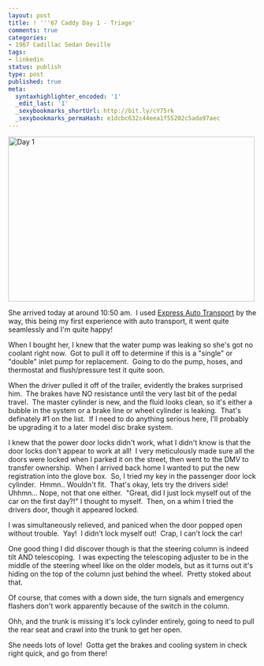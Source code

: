 ```yaml
---
layout: post
title: ! '''67 Caddy Day 1 - Triage'
comments: true
categories:
- 1967 Cadillac Sedan Deville
tags:
- linkedin
status: publish
type: post
published: true
meta:
  syntaxhighlighter_encoded: '1'
  _edit_last: '1'
  _sexybookmarks_shortUrl: http://bit.ly/cY75rk
  _sexybookmarks_permaHash: e1dcbc632c44eea1f55202c5ada97aec
---
```

<img src="http://farm4.static.flickr.com/3568/3595435555_174acd7282.jpg" width="500" height="334" alt="Day 1" />

She arrived today at around 10:50 am.  I used <a href="http://www.theexpressauto.com/">Express Auto Transport</a> by the way, this being my first experience with auto transport, it went quite seamlessly and I'm quite happy!

When I bought her, I knew that the water pump was leaking so she's got no coolant right now.  Got to pull it off to determine if this is a "single" or "double" inlet pump for replacement.  Going to do the pump, hoses, and thermostat and flush/pressure test it quite soon.

When the driver pulled it off of the trailer, evidently the brakes surprised him.  The brakes have NO resistance until the very last bit of the pedal travel.  The master cylinder is new, and the fluid looks clean, so it's either a bubble in the system or a brake line or wheel cylinder is leaking.  That's definately #1 on the list.  If I need to do anything serious here, I'll probably be upgrading it to a later model disc brake system.

I knew that the power door locks didn't work, what I didn't know is that the door locks don't appear to work at all!  I very meticulously made sure all the doors were locked when I parked it on the street, then went to the DMV to transfer ownership.  When I arrived back home I wanted to put the new registration into the glove box.  So, I tried my key in the passenger door lock cylinder.  Hmmn.. Wouldn't fit.  That's okay, lets try the drivers side!  Uhhmn... Nope, not that one either.  "Great, did I just lock myself out of the car on the first day?!" I thought to myself.  Then, on a whim I tried the drivers door, though it appeared locked.

I was simultaneously relieved, and paniced when the door popped open without trouble.  Yay!  I didn't lock myself out!  Crap, I can't lock the car!

One good thing I did discover though is that the steering column is indeed tilt AND telescoping.  I was expecting the telescoping adjuster to be in the middle of the steering wheel like on the older models, but as it turns out it's hiding on the top of the column just behind the wheel.  Pretty stoked about that.

Of course, that comes with a down side, the turn signals and emergency flashers don't work apparently because of the switch in the column.

Ohh, and the trunk is missing it's lock cylinder entirely, going to need to pull the rear seat and crawl into the trunk to get her open.

She needs lots of love!  Gotta get the brakes and cooling system in check right quick, and go from there!
